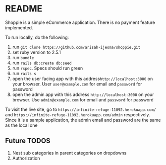 # README

Shoppie is a simple eCommerce application. There is no payment feature implemented.

To run locally, do the following:
1. run `git clone https://github.com/arisah-ijeoma/shoppie.git`
1. set ruby version to 2.5.1
1. run `bundle`
1. run `rails db:create db:seed`
1. run `rspec`. Specs should run green
1. run `rails s`
1. open the user facing app with this address`http://localhost:3000` on your browser. User `user@example.com` for email and `password` for password
1. open the admin app with this address `http://localhost:3000` on your browser. Use `admin@example.com` for email and `password` for password

To visit the live site, go to `https://infinite-refuge-11092.herokuapp.com/` and `https://infinite-refuge-11092.herokuapp.com/admin` respectively.
Since it is a sample application, the admin email and password are the same as the local one

## Future TODOS
1. Nest sub categories in parent categories on dropdowns
1. Authorization
